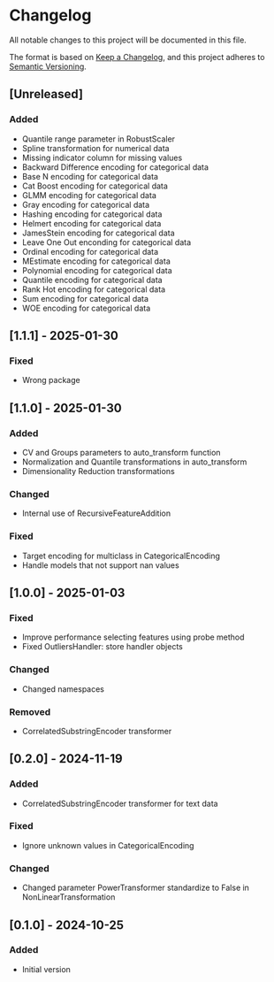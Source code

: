 # Changelog

All notable changes to this project will be documented in this file.

The format is based on [Keep a Changelog](https://keepachangelog.com/en/1.1.0/),
and this project adheres to [Semantic Versioning](https://semver.org/spec/v2.0.0.html).

## [Unreleased]

### Added

- Quantile range parameter in RobustScaler
- Spline transformation for numerical data
- Missing indicator column for missing values
- Backward Difference encoding for categorical data
- Base N encoding for categorical data
- Cat Boost encoding for categorical data
- GLMM encoding for categorical data
- Gray encoding for categorical data
- Hashing encoding for categorical data
- Helmert encoding for categorical data
- JamesStein encoding for categorical data
- Leave One Out enconding for categorical data
- Ordinal encoding for categorical data
- MEstimate encoding for categorical data
- Polynomial encoding for categorical data
- Quantile encoding for categorical data
- Rank Hot encoding for categorical data
- Sum encoding for categorical data
- WOE encoding for categorical data

## [1.1.1] - 2025-01-30

### Fixed

- Wrong package

## [1.1.0] - 2025-01-30

### Added

- CV and Groups parameters to auto_transform function
- Normalization and Quantile transformations in auto_transform
- Dimensionality Reduction transformations

### Changed

- Internal use of RecursiveFeatureAddition

### Fixed

- Target encoding for multiclass in CategoricalEncoding
- Handle models that not support nan values

## [1.0.0] - 2025-01-03

### Fixed

- Improve performance selecting features using probe method
- Fixed OutliersHandler: store handler objects

### Changed

- Changed namespaces

### Removed

- CorrelatedSubstringEncoder transformer

## [0.2.0] - 2024-11-19

### Added

- CorrelatedSubstringEncoder transformer for text data

### Fixed

- Ignore unknown values in CategoricalEncoding

### Changed

- Changed parameter PowerTransformer standardize to False in NonLinearTransformation

## [0.1.0] - 2024-10-25

### Added

- Initial version
